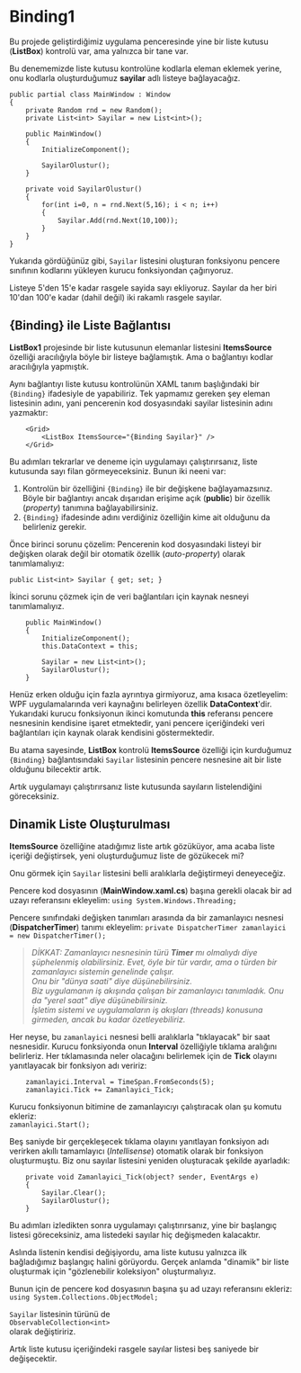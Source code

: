 ﻿# Binding1
Bu projede geliştirdiğimiz uygulama penceresinde
yine bir liste kutusu (**ListBox**) kontrolü var,
ama yalnızca bir tane var.

Bu denememizde liste kutusu kontrolüne kodlarla eleman eklemek yerine,
onu kodlarla oluşturduğumuz **sayilar** adlı listeye bağlayacağız.
```
public partial class MainWindow : Window
{
    private Random rnd = new Random();
    private List<int> Sayilar = new List<int>();

    public MainWindow()
    {
        InitializeComponent();

        SayilarOlustur();
    }

    private void SayilarOlustur()
    {
        for(int i=0, n = rnd.Next(5,16); i < n; i++)
        {
            Sayilar.Add(rnd.Next(10,100));
        }
    }
}
```
Yukarıda gördüğünüz gibi, `Sayilar` listesini oluşturan
fonksiyonu pencere sınıfının kodlarını yükleyen
kurucu fonksiyondan çağırıyoruz.

Listeye 5'den 15'e kadar rasgele sayida sayı ekliyoruz.
Sayılar da her biri 10'dan 100'e kadar (dahil değil)
iki rakamlı rasgele sayılar.

## {Binding} ile Liste Bağlantısı
**ListBox1** projesinde bir liste kutusunun elemanlar listesini
**ItemsSource** özelliği aracılığıyla böyle bir listeye bağlamıştık.
Ama o bağlantıyı kodlar aracılığıyla yapmıştık.

Aynı bağlantıyı liste kutusu kontrolünün XAML tanım başlığındaki
bir `{Binding}` ifadesiyle de yapabiliriz.
Tek yapmamız gereken şey eleman listesinin adını,
yani pencerenin kod dosyasındaki sayilar listesinin adını yazmaktır:
```
    <Grid>
        <ListBox ItemsSource="{Binding Sayilar}" />
    </Grid>
```

Bu adımları tekrarlar ve deneme için uygulamayı çalıştırırsanız,
liste kutusunda sayı filan görmeyeceksiniz.
Bunun iki neeni var:

1. Kontrolün bir özelliğini `{Binding}` ile bir değişkene
   bağlayamazsınız. Böyle bir bağlantıyı ancak dışarıdan
   erişime açık (**public**) bir özellik (*property*)
   tanımına bağlayabilirsiniz.
2. `{Binding}` ifadesinde adını verdiğiniz özelliğin
   kime ait olduğunu da belirleniz gerekir. 

Önce birinci sorunu çözelim:
Pencerenin kod dosyasındaki listeyi bir değişken olarak değil
bir otomatik özellik (*auto-property*) olarak tanımlamalıyız:

`public List<int> Sayilar { get; set; }`

İkinci sorunu çözmek için de veri bağlantıları için
kaynak nesneyi tanımlamalıyız.

```
    public MainWindow()
    {
        InitializeComponent();
        this.DataContext = this;

        Sayilar = new List<int>();
        SayilarOlustur();
    }
```

Henüz erken olduğu için fazla ayrıntıya girmiyoruz,
ama kısaca özetleyelim:
WPF uygulamalarında veri kaynağını belirleyen özellik
**DataContext**'dir. Yukarıdaki kurucu fonksiyonun
ikinci komutunda **this** referansı pencere nesnesinin
kendisine işaret etmektedir, yani pencere içeriğindeki
veri bağlantıları için kaynak olarak kendisini göstermektedir.

Bu atama sayesinde, **ListBox** kontrolü
**ItemsSource** özelliği için kurduğumuz
`{Binding}` bağlantısındaki `Sayilar` listesinin
pencere nesnesine ait bir liste olduğunu bilecektir artık.

Artık uygulamayı çalıştırırsanız liste kutusunda sayıların
listelendiğini göreceksiniz.

## Dinamik Liste Oluşturulması

**ItemsSource** özelliğine atadığımız liste artık gözüküyor,
ama acaba liste içeriği değiştirsek,
yeni oluşturduğumuz liste de gözükecek mi?

Onu görmek için `Sayilar` listesini belli aralıklarla
değiştirmeyi deneyeceğiz.

Pencere kod dosyasının (**MainWindow.xaml.cs**)
başına gerekli olacak bir ad uzayı referansını ekleyelim:
`using System.Windows.Threading;`

Pencere sınıfındaki değişken tanımları arasında da
bir zamanlayıcı nesnesi (**DispatcherTimer**) tanımı ekleyelim:
`private DispatcherTimer zamanlayici = new DispatcherTimer();
`
> *DİKKAT: Zamanlayıcı nesnesinin türü **Timer** mı olmalıydı
   diye şüphelenmiş olabilirsiniz.
   Evet, öyle bir tür vardır,
   ama o türden bir zamanlayıcı sistemin genelinde çalışır.<br>
   Onu bir "dünya saati" diye düşünebilirsiniz.<br>
   Biz uygulamanın iş akışında çalışan bir zamanlayıcı tanımladık.
   Onu da "yerel saat" diye düşünebilirsiniz.<br>
   İşletim sistemi ve uygulamaların iş akışları (threads)
   konusuna girmeden, ancak bu kadar özetleyebiliriz.*

Her neyse, bu `zamanlayici` nesnesi
belli aralıklarla "tıklayacak" bir saat nesnesidir.
Kurucu fonksiyonda onun **Interval** özelliğiyle
tıklama aralığını belirleriz.
Her tıklamasında neler olacağını belirlemek
için de **Tick** olayını yanıtlayacak bir fonksiyon adı veririz:
```
    zamanlayici.Interval = TimeSpan.FromSeconds(5);
    zamanlayici.Tick += Zamanlayici_Tick;
```

Kurucu fonksiyonun bitimine de zamanlayıcıyı
çalıştıracak olan şu komutu ekleriz:<br>
`zamanlayici.Start();`


Beş saniyde bir gerçekleşecek tıklama olayını yanıtlayan
fonksiyon adı verirken akıllı tamamlayıcı (*Intellisense*)
otomatik olarak bir fonksiyon oluşturmuştu.
Biz onu sayılar listesini yeniden oluşturacak şekilde ayarladık:
```
    private void Zamanlayici_Tick(object? sender, EventArgs e)
    {
        Sayilar.Clear();
        SayilarOlustur();
    }
```
Bu adımları izledikten sonra uygulamayı çalıştırırsanız,
yine bir başlangıç listesi göreceksiniz,
ama listedeki sayılar hiç değişmeden kalacaktır.

Aslında listenin kendisi değişiyordu,
ama liste kutusu yalnızca ilk bağladığımız başlangıç halini görüyordu.
Gerçek anlamda "dinamik" bir liste oluşturmak
için "gözlenebilir koleksiyon" oluşturmalıyız.

Bunun için de pencere kod dosyasının başına
şu ad uzayı referansını ekleriz:
`using System.Collections.ObjectModel;`

`Sayilar` listesinin türünü de<br>
`ObservableCollection<int>`<br>
olarak değiştiririz.

Artık liste kutusu içeriğindeki rasgele sayılar listesi
beş saniyede bir değişecektir.
